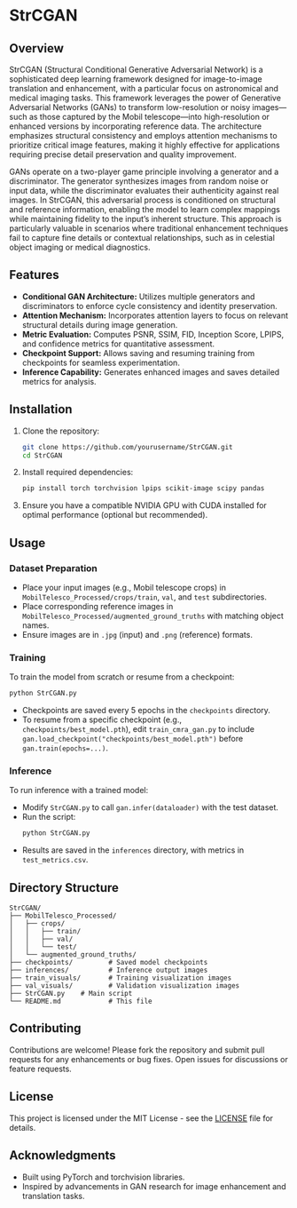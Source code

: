 # StrCGAN

## Overview
StrCGAN (Structural Conditional Generative Adversarial Network) is a sophisticated deep learning framework designed for image-to-image translation and enhancement, with a particular focus on astronomical and medical imaging tasks. This framework leverages the power of Generative Adversarial Networks (GANs) to transform low-resolution or noisy images—such as those captured by the Mobil telescope—into high-resolution or enhanced versions by incorporating reference data. The architecture emphasizes structural consistency and employs attention mechanisms to prioritize critical image features, making it highly effective for applications requiring precise detail preservation and quality improvement.

GANs operate on a two-player game principle involving a generator and a discriminator. The generator synthesizes images from random noise or input data, while the discriminator evaluates their authenticity against real images. In StrCGAN, this adversarial process is conditioned on structural and reference information, enabling the model to learn complex mappings while maintaining fidelity to the input’s inherent structure. This approach is particularly valuable in scenarios where traditional enhancement techniques fail to capture fine details or contextual relationships, such as in celestial object imaging or medical diagnostics.

## Features
- **Conditional GAN Architecture:** Utilizes multiple generators and discriminators to enforce cycle consistency and identity preservation.
- **Attention Mechanism:** Incorporates attention layers to focus on relevant structural details during image generation.
- **Metric Evaluation:** Computes PSNR, SSIM, FID, Inception Score, LPIPS, and confidence metrics for quantitative assessment.
- **Checkpoint Support:** Allows saving and resuming training from checkpoints for seamless experimentation.
- **Inference Capability:** Generates enhanced images and saves detailed metrics for analysis.

## Installation
1. Clone the repository:
   ```bash
   git clone https://github.com/yourusername/StrCGAN.git
   cd StrCGAN
   ```
2. Install required dependencies:
   ```bash
   pip install torch torchvision lpips scikit-image scipy pandas
   ```
3. Ensure you have a compatible NVIDIA GPU with CUDA installed for optimal performance (optional but recommended).

## Usage
### Dataset Preparation
- Place your input images (e.g., Mobil telescope crops) in `MobilTelesco_Processed/crops/train`, `val`, and `test` subdirectories.
- Place corresponding reference images in `MobilTelesco_Processed/augmented_ground_truths` with matching object names.
- Ensure images are in `.jpg` (input) and `.png` (reference) formats.

### Training
To train the model from scratch or resume from a checkpoint:
```bash
python StrCGAN.py
```
- Checkpoints are saved every 5 epochs in the `checkpoints` directory.
- To resume from a specific checkpoint (e.g., `checkpoints/best_model.pth`), edit `train_cmra_gan.py` to include `gan.load_checkpoint("checkpoints/best_model.pth")` before `gan.train(epochs=...)`.

### Inference
To run inference with a trained model:
- Modify `StrCGAN.py` to call `gan.infer(dataloader)` with the test dataset.
- Run the script:
  ```bash
  python StrCGAN.py
  ```
- Results are saved in the `inferences` directory, with metrics in `test_metrics.csv`.

## Directory Structure
```
StrCGAN/
├── MobilTelesco_Processed/
│   ├── crops/
│   │   ├── train/
│   │   ├── val/
│   │   └── test/
│   └── augmented_ground_truths/
├── checkpoints/         # Saved model checkpoints
├── inferences/          # Inference output images
├── train_visuals/       # Training visualization images
├── val_visuals/         # Validation visualization images
├── StrCGAN.py    # Main script
└── README.md            # This file
```

## Contributing
Contributions are welcome! Please fork the repository and submit pull requests for any enhancements or bug fixes. Open issues for discussions or feature requests.

## License
This project is licensed under the MIT License - see the [LICENSE](LICENSE) file for details.

## Acknowledgments
- Built using PyTorch and torchvision libraries.
- Inspired by advancements in GAN research for image enhancement and translation tasks.